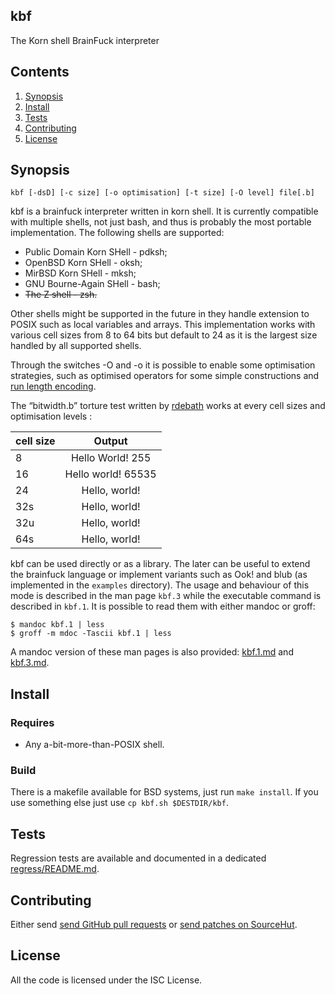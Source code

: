 ## kbf

The Korn shell BrainFuck interpreter

## Contents

1. [Synopsis](#synopsis)
2. [Install](#install)
3. [Tests](#tests)
4. [Contributing](#contributing)
5. [License](#license)

## Synopsis

    kbf [-dsD] [-c size] [-o optimisation] [-t size] [-O level] file[.b]

kbf is a brainfuck interpreter written in korn shell. It is currently
compatible with multiple shells, not just bash, and thus is probably the
most portable implementation. The following shells are supported:

- Public Domain Korn SHell - pdksh;
- OpenBSD Korn SHell - oksh;
- MirBSD Korn SHell - mksh;
- GNU Bourne-Again SHell - bash;
- ~~The Z shell - zsh.~~

Other shells might be supported in the future in they handle extension
to POSIX such as local variables and arrays. This implementation works
with various cell sizes from 8 to 64 bits but default to 24 as it is the
largest size handled by all supported shells.

Through the switches -O and -o it is possible to enable some optimisation
strategies, such as optimised operators for some simple constructions and
[run length encoding](https://fr.wikipedia.org/wiki/Run-length_encoding).

The “bitwidth.b” torture test written by
[rdebath](https://github.com/rdebath/Brainfuck) works at every cell sizes
and optimisation levels :


| cell size |             Output |
| ----------|:------------------:|
|         8 |   Hello World! 255 |
|        16 | Hello world! 65535 |
|        24 |      Hello, world! |
|       32s |      Hello, world! |
|       32u |      Hello, world! |
|       64s |      Hello, world! |

kbf can be used directly or as a library.  The later can be useful to extend
the brainfuck language or implement variants such as Ook!  and blub (as
implemented in the `examples` directory).  The usage and behaviour of this
mode is described in the man page `kbf.3` while the executable command is
described in `kbf.1`.  It is possible to read them with either mandoc or
groff:

    $ mandoc kbf.1 | less
    $ groff -m mdoc -Tascii kbf.1 | less

A mandoc version of these man pages is also provided: [kbf.1.md](kbf.1.md) and [kbf.3.md](kbf.3.md).

## Install

### Requires

* Any a-bit-more-than-POSIX shell.

### Build

There is a makefile available for BSD systems, just run `make install`.
If you use something else just use `cp kbf.sh $DESTDIR/kbf`.

## Tests

Regression tests are available and documented in a dedicated [regress/README.md](README).

## Contributing

Either send [send GitHub pull requests](https://github.com/Aversiste/kbf) or [send patches on SourceHut](https://lists.sr.ht/~tleguern/misc).

## License

All the code is licensed under the ISC License.
